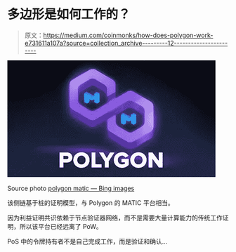 # 多边形是如何工作的？

> 原文：<https://medium.com/coinmonks/how-does-polygon-work-e731611a107a?source=collection_archive---------12----------------------->

![](img/544fbc6078d21972cb0275544e26fe28.png)

Source photo [polygon matic — Bing images](https://www.bing.com/images/search?view=detailV2&ccid=JtcC4XxB&id=2E8A489A11EF013D8F3C224093795F15A0828416&thid=OIP.JtcC4XxB-yssuK_fBUeGlgHaEK&mediaurl=https%3a%2f%2fth.bing.com%2fth%2fid%2fR.26d702e17c41fb2b2cb8afdf05478696%3frik%3dFoSCoBVfeZNAIg%26riu%3dhttp%253a%252f%252fwhiteboardcrypto.com%252fwp-content%252fuploads%252f2021%252f11%252fPolygon.png%26ehk%3dt92ZCnax%252faAtTYtVzYAGugBV%252f9f3NP4utYsYjy78rRs%253d%26risl%3d%26pid%3dImgRaw%26r%3d0&exph=1080&expw=1920&q=polygon+matic&simid=607997907195016823&FORM=IRPRST&ck=0BAE0C82754B48D62D3AE95E25121A58&selectedIndex=1&ajaxhist=0&ajaxserp=0)

该侧链基于桩的证明模型，与 Polygon 的 MATIC 平台相当。

因为利益证明共识依赖于节点验证器网络，而不是需要大量计算能力的传统工作证明，所以该平台已经远离了 PoW。

PoS 中的令牌持有者不是自己完成工作，而是验证和确认…